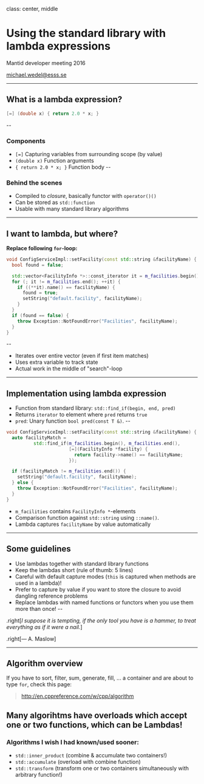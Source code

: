 class: center, middle

# Using the standard library with lambda expressions

Mantid developer meeting 2016

michael.wedel@esss.se

---

## What is a lambda expression?

```cpp
[=] (double x) { return 2.0 * x; }
```
--

### Components
- `[=]` Capturing variables from surrounding scope (by value)
- `(double x)` Function arguments
- `{ return 2.0 * x; }` Function body
--


### Behind the scenes
- Compiled to *closure*, basically functor with `operator()()`
- Can be stored as `std::function`
- Usable with many standard library algorithms

---

## I want to lambda, but where?

**Replace following `for`-loop:**

```cpp
void ConfigServiceImpl::setFacility(const std::string &facilityName) {
  bool found = false;

  std::vector<FacilityInfo *>::const_iterator it = m_facilities.begin();
  for (; it != m_facilities.end(); ++it) {
    if ((**it).name() == facilityName) {
      found = true;
      setString("default.facility", facilityName);
    }
  }
  if (found == false) {
    throw Exception::NotFoundError("Facilities", facilityName);
  }
}
```
--

- Iterates over entire vector (even if first item matches)
- Uses extra variable to track state
- Actual work in the middle of "search"-loop

---

## Implementation using lambda expression

- Function from standard library: `std::find_if(begin, end, pred)`
- Returns `iterator` to element where `pred` returns `true`
- `pred`: Unary function `bool pred(const T &)`.
--


```cpp
void ConfigServiceImpl::setFacility(const std::string &facilityName) {
  auto facilityMatch = 
          std::find_if(m_facilities.begin(), m_facilities.end(),
                       [=](FacilityInfo *facility) {
                         return facility->name() == facilityName;
                       });

  if (facilityMatch != m_facilities.end()) {
    setString("default.facility", facilityName);
  } else {
    throw Exception::NotFoundError("Facilities", facilityName);
  }
}
```

- `m_facilities` contains `FacilityInfo *`-elements
- Comparison function against `std::string` using `::name()`.
- Lambda captures `facilityName` by value automatically

---

## Some guidelines

- Use lambdas together with standard library functions
- Keep the lambdas short (rule of thumb: 5 lines)
- Careful with default capture modes (`this` is captured when methods are used in a lambda)!
- Prefer to capture by value if you want to store the closure to avoid dangling reference problems
- Replace lambdas with named functions or functors when you use them more than once!
--


.right[*I suppose it is tempting, if the only tool you have is a hammer, to treat everything as if it were a nail.*]

.right[— A. Maslow]

---

## Algorithm overview

If you have to sort, filter, sum, generate, fill, ... a container and are about to type `for`, check this page:
    
> http://en.cppreference.com/w/cpp/algorithm
    
Many algorihtms have overloads which accept one or two functions, which can be Lambdas!
--

### Algorithms I wish I had known/used sooner:

- `std::inner_product` (combine & accumulate two containers!)
- `std::accumulate` (overload with combine function)
- `std::transform` (transform one or two containers simultaneously with arbitrary function!)